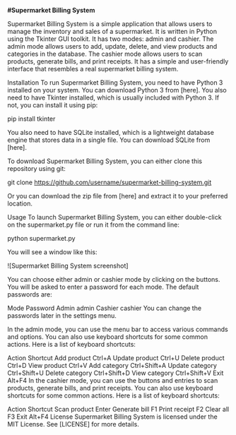 **#Supermarket Billing System**

Supermarket Billing System is a simple application that allows users to manage the inventory and sales of a supermarket. It is written in Python using the Tkinter GUI toolkit. It has two modes: admin and cashier. The admin mode allows users to add, update, delete, and view products and categories in the database. The cashier mode allows users to scan products, generate bills, and print receipts. It has a simple and user-friendly interface that resembles a real supermarket billing system.

Installation
To run Supermarket Billing System, you need to have Python 3 installed on your system. You can download Python 3 from [here]. You also need to have Tkinter installed, which is usually included with Python 3. If not, you can install it using pip:

pip install tkinter

You also need to have SQLite installed, which is a lightweight database engine that stores data in a single file. You can download SQLite from [here].

To download Supermarket Billing System, you can either clone this repository using git:

git clone https://github.com/username/supermarket-billing-system.git

Or you can download the zip file from [here] and extract it to your preferred location.

Usage
To launch Supermarket Billing System, you can either double-click on the supermarket.py file or run it from the command line:

python supermarket.py

You will see a window like this:

![Supermarket Billing System screenshot]

You can choose either admin or cashier mode by clicking on the buttons. You will be asked to enter a password for each mode. The default passwords are:


Mode	Password
Admin	admin
Cashier	cashier
You can change the passwords later in the settings menu.

In the admin mode, you can use the menu bar to access various commands and options. You can also use keyboard shortcuts for some common actions. Here is a list of keyboard shortcuts:


Action	Shortcut
Add product	Ctrl+A
Update product	Ctrl+U
Delete product	Ctrl+D
View product	Ctrl+V
Add category	Ctrl+Shift+A
Update category	Ctrl+Shift+U
Delete category	Ctrl+Shift+D
View category	Ctrl+Shift+V
Exit	Alt+F4
In the cashier mode, you can use the buttons and entries to scan products, generate bills, and print receipts. You can also use keyboard shortcuts for some common actions. Here is a list of keyboard shortcuts:


Action	Shortcut
Scan product	Enter
Generate bill	F1
Print receipt	F2
Clear all	F3
Exit	Alt+F4
License
Supermarket Billing System is licensed under the MIT License. See [LICENSE] for more details.

